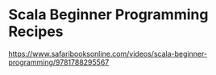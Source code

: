 # Scala Beginner Programming Recipes

https://www.safaribooksonline.com/videos/scala-beginner-programming/9781788295567
